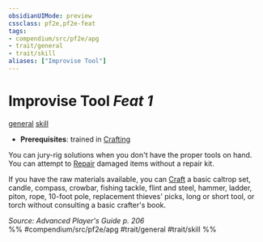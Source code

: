 ```yaml
---
obsidianUIMode: preview
cssclass: pf2e,pf2e-feat
tags:
- compendium/src/pf2e/apg
- trait/general
- trait/skill
aliases: ["Improvise Tool"]
---
```

# Improvise Tool  *Feat 1*  
[general](../../Rules/traits/general.md)  [skill](../../Rules/traits/skill.md)  

- **Prerequisites**: trained in [Crafting](../skills.md#Crafting)

You can jury-rig solutions when you don't have the proper tools on hand. You can attempt to [Repair](../../Rules/actions/repair.md) damaged items without a repair kit.

If you have the raw materials available, you can [Craft](../../Rules/actions/craft.md) a basic caltrop set, candle, compass, crowbar, fishing tackle, flint and steel, hammer, ladder, piton, rope, 10-foot pole, replacement thieves' picks, long or short tool, or torch without consulting a basic crafter's book.

*Source: Advanced Player's Guide p. 206*  
%% #compendium/src/pf2e/apg #trait/general #trait/skill %%